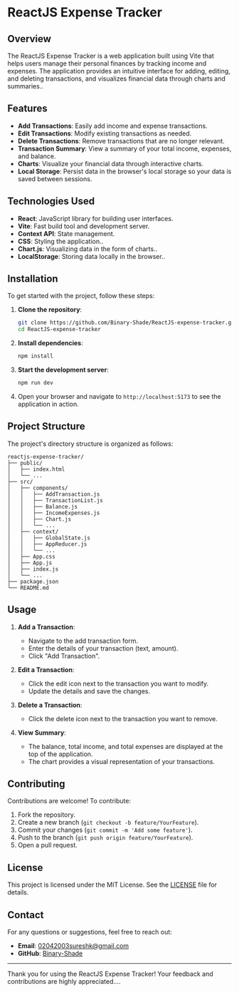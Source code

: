 # ReactJS Expense Tracker

## Overview
The ReactJS Expense Tracker is a web application built using Vite that helps users manage their personal finances by tracking income and expenses. The application provides an intuitive interface for adding, editing, and deleting transactions, and visualizes financial data through charts and summaries..

## Features
- **Add Transactions**: Easily add income and expense transactions.
- **Edit Transactions**: Modify existing transactions as needed.
- **Delete Transactions**: Remove transactions that are no longer relevant.
- **Transaction Summary**: View a summary of your total income, expenses, and balance.
- **Charts**: Visualize your financial data through interactive charts.
- **Local Storage**: Persist data in the browser's local storage so your data is saved between sessions.

## Technologies Used
- **React**: JavaScript library for building user interfaces.
- **Vite**: Fast build tool and development server.
- **Context API**: State management.
- **CSS**: Styling the application..
- **Chart.js**: Visualizing data in the form of charts..
- **LocalStorage**: Storing data locally in the browser..

## Installation
To get started with the project, follow these steps:

1. **Clone the repository**:
   ```sh
   git clone https://github.com/Binary-Shade/ReactJS-expense-tracker.git
   cd ReactJS-expense-tracker
   ```

2. **Install dependencies**:
   ```sh
   npm install
   ```

3. **Start the development server**:
   ```sh
   npm run dev
   ```

4. Open your browser and navigate to `http://localhost:5173` to see the application in action.

## Project Structure
The project's directory structure is organized as follows:
```
reactjs-expense-tracker/
├── public/
│   ├── index.html
│   └── ...
├── src/
│   ├── components/
│   │   ├── AddTransaction.js
│   │   ├── TransactionList.js
│   │   ├── Balance.js
│   │   ├── IncomeExpenses.js
│   │   ├── Chart.js
│   │   └── ...
│   ├── context/
│   │   ├── GlobalState.js
│   │   ├── AppReducer.js
│   │   └── ...
│   ├── App.css
│   ├── App.js
│   ├── index.js
│   └── ...
├── package.json
└── README.md
```

## Usage
1. **Add a Transaction**:
   - Navigate to the add transaction form.
   - Enter the details of your transaction (text, amount).
   - Click "Add Transaction".

2. **Edit a Transaction**:
   - Click the edit icon next to the transaction you want to modify.
   - Update the details and save the changes.

3. **Delete a Transaction**:
   - Click the delete icon next to the transaction you want to remove.

4. **View Summary**:
   - The balance, total income, and total expenses are displayed at the top of the application.
   - The chart provides a visual representation of your transactions.

## Contributing
Contributions are welcome! To contribute:

1. Fork the repository.
2. Create a new branch (`git checkout -b feature/YourFeature`).
3. Commit your changes (`git commit -m 'Add some feature'`).
4. Push to the branch (`git push origin feature/YourFeature`).
5. Open a pull request.

## License
This project is licensed under the MIT License. See the [LICENSE](LICENSE) file for details.

## Contact
For any questions or suggestions, feel free to reach out:

- **Email**: 02042003sureshk@gmail.com
- **GitHub**: [Binary-Shade](https://github.com/Binary-Shade)

---

Thank you for using the ReactJS Expense Tracker! Your feedback and contributions are highly appreciated....
